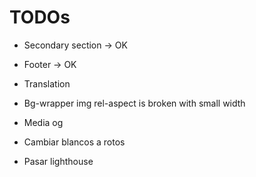 # TODOs

* Secondary section -> OK
* Footer -> OK


* Translation
* Bg-wrapper img rel-aspect is broken with small width
* Media og
* Cambiar blancos a rotos
* Pasar lighthouse